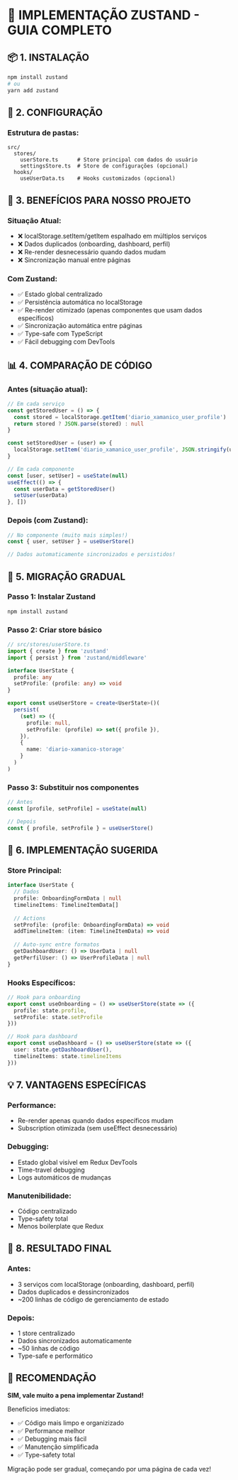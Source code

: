 # 🎯 IMPLEMENTAÇÃO ZUSTAND - GUIA COMPLETO

## 📦 1. INSTALAÇÃO

```bash
npm install zustand
# ou
yarn add zustand
```

## 🔧 2. CONFIGURAÇÃO

### Estrutura de pastas:
```
src/
  stores/
    userStore.ts      # Store principal com dados do usuário
    settingsStore.ts  # Store de configurações (opcional)
  hooks/
    useUserData.ts    # Hooks customizados (opcional)
```

## 🚀 3. BENEFÍCIOS PARA NOSSO PROJETO

### Situação Atual:
- ❌ localStorage.setItem/getItem espalhado em múltiplos serviços
- ❌ Dados duplicados (onboarding, dashboard, perfil)
- ❌ Re-render desnecessário quando dados mudam
- ❌ Sincronização manual entre páginas

### Com Zustand:
- ✅ Estado global centralizado
- ✅ Persistência automática no localStorage
- ✅ Re-render otimizado (apenas componentes que usam dados específicos)
- ✅ Sincronização automática entre páginas
- ✅ Type-safe com TypeScript
- ✅ Fácil debugging com DevTools

## 📊 4. COMPARAÇÃO DE CÓDIGO

### Antes (situação atual):
```typescript
// Em cada serviço
const getStoredUser = () => {
  const stored = localStorage.getItem('diario_xamanico_user_profile')
  return stored ? JSON.parse(stored) : null
}

const setStoredUser = (user) => {
  localStorage.setItem('diario_xamanico_user_profile', JSON.stringify(user))
}

// Em cada componente
const [user, setUser] = useState(null)
useEffect(() => {
  const userData = getStoredUser()
  setUser(userData)
}, [])
```

### Depois (com Zustand):
```typescript
// No componente (muito mais simples!)
const { user, setUser } = useUserStore()

// Dados automaticamente sincronizados e persistidos!
```

## 🔄 5. MIGRAÇÃO GRADUAL

### Passo 1: Instalar Zustand
```bash
npm install zustand
```

### Passo 2: Criar store básico
```typescript
// src/stores/userStore.ts
import { create } from 'zustand'
import { persist } from 'zustand/middleware'

interface UserState {
  profile: any
  setProfile: (profile: any) => void
}

export const useUserStore = create<UserState>()(
  persist(
    (set) => ({
      profile: null,
      setProfile: (profile) => set({ profile }),
    }),
    {
      name: 'diario-xamanico-storage'
    }
  )
)
```

### Passo 3: Substituir nos componentes
```typescript
// Antes
const [profile, setProfile] = useState(null)

// Depois  
const { profile, setProfile } = useUserStore()
```

## 🎯 6. IMPLEMENTAÇÃO SUGERIDA

### Store Principal:
```typescript
interface UserState {
  // Dados
  profile: OnboardingFormData | null
  timelineItems: TimelineItemData[]
  
  // Actions
  setProfile: (profile: OnboardingFormData) => void
  addTimelineItem: (item: TimelineItemData) => void
  
  // Auto-sync entre formatos
  getDashboardUser: () => UserData | null
  getPerfilUser: () => UserProfileData | null
}
```

### Hooks Específicos:
```typescript
// Hook para onboarding
export const useOnboarding = () => useUserStore(state => ({
  profile: state.profile,
  setProfile: state.setProfile
}))

// Hook para dashboard
export const useDashboard = () => useUserStore(state => ({
  user: state.getDashboardUser(),
  timelineItems: state.timelineItems
}))
```

## 💡 7. VANTAGENS ESPECÍFICAS

### Performance:
- Re-render apenas quando dados específicos mudam
- Subscription otimizada (sem useEffect desnecessário)

### Debugging:
- Estado global visível em Redux DevTools
- Time-travel debugging
- Logs automáticos de mudanças

### Manutenibilidade:
- Código centralizado
- Type-safety total
- Menos boilerplate que Redux

## 🚀 8. RESULTADO FINAL

### Antes:
- 3 serviços com localStorage (onboarding, dashboard, perfil)
- Dados duplicados e dessincronizados
- ~200 linhas de código de gerenciamento de estado

### Depois:
- 1 store centralizado
- Dados sincronizados automaticamente
- ~50 linhas de código
- Type-safe e performático

## 🎯 RECOMENDAÇÃO

**SIM, vale muito a pena implementar Zustand!**

Benefícios imediatos:
- ✅ Código mais limpo e organizizado
- ✅ Performance melhor
- ✅ Debugging mais fácil
- ✅ Manutenção simplificada
- ✅ Type-safety total

Migração pode ser gradual, começando por uma página de cada vez!
